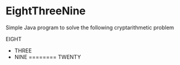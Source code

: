 # EightThreeNine
Simple Java program to solve the following cryptarithmetic problem

  EIGHT
+ THREE
+  NINE
========
 TWENTY
